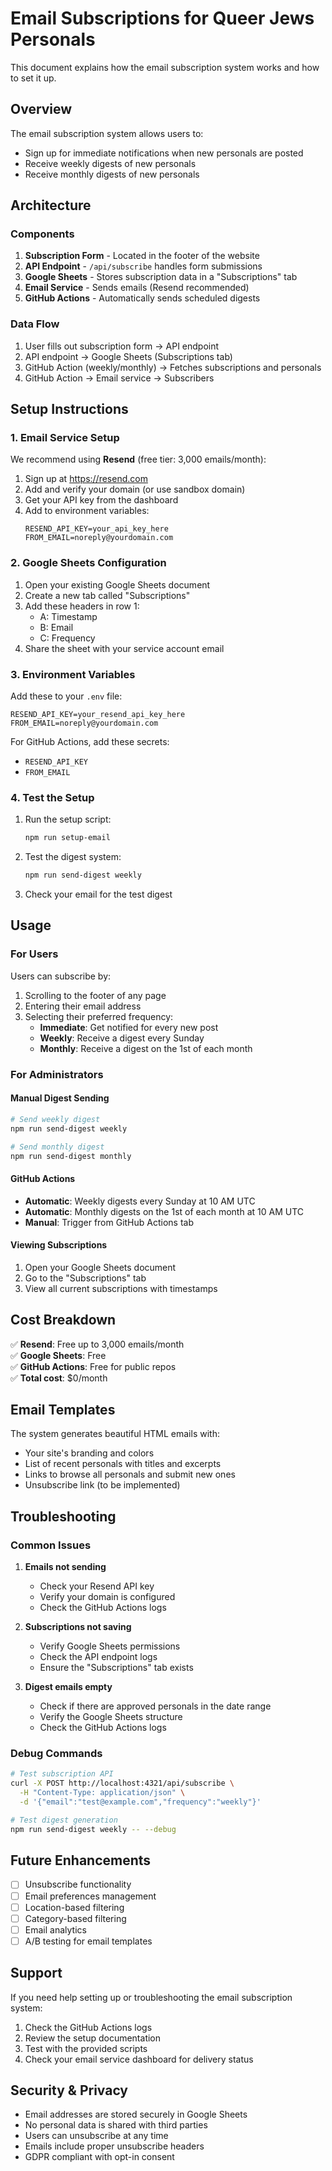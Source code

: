 # Email Subscriptions for Queer Jews Personals

This document explains how the email subscription system works and how to set it up.

## Overview

The email subscription system allows users to:
- Sign up for immediate notifications when new personals are posted
- Receive weekly digests of new personals
- Receive monthly digests of new personals

## Architecture

### Components
1. **Subscription Form** - Located in the footer of the website
2. **API Endpoint** - `/api/subscribe` handles form submissions
3. **Google Sheets** - Stores subscription data in a "Subscriptions" tab
4. **Email Service** - Sends emails (Resend recommended)
5. **GitHub Actions** - Automatically sends scheduled digests

### Data Flow
1. User fills out subscription form → API endpoint
2. API endpoint → Google Sheets (Subscriptions tab)
3. GitHub Action (weekly/monthly) → Fetches subscriptions and personals
4. GitHub Action → Email service → Subscribers

## Setup Instructions

### 1. Email Service Setup

We recommend using **Resend** (free tier: 3,000 emails/month):

1. Sign up at https://resend.com
2. Add and verify your domain (or use sandbox domain)
3. Get your API key from the dashboard
4. Add to environment variables:
   ```
   RESEND_API_KEY=your_api_key_here
   FROM_EMAIL=noreply@yourdomain.com
   ```

### 2. Google Sheets Configuration

1. Open your existing Google Sheets document
2. Create a new tab called "Subscriptions"
3. Add these headers in row 1:
   - A: Timestamp
   - B: Email
   - C: Frequency
4. Share the sheet with your service account email

### 3. Environment Variables

Add these to your `.env` file:
```
RESEND_API_KEY=your_resend_api_key_here
FROM_EMAIL=noreply@yourdomain.com
```

For GitHub Actions, add these secrets:
- `RESEND_API_KEY`
- `FROM_EMAIL`

### 4. Test the Setup

1. Run the setup script:
   ```bash
   npm run setup-email
   ```

2. Test the digest system:
   ```bash
   npm run send-digest weekly
   ```

3. Check your email for the test digest

## Usage

### For Users

Users can subscribe by:
1. Scrolling to the footer of any page
2. Entering their email address
3. Selecting their preferred frequency:
   - **Immediate**: Get notified for every new post
   - **Weekly**: Receive a digest every Sunday
   - **Monthly**: Receive a digest on the 1st of each month

### For Administrators

#### Manual Digest Sending
```bash
# Send weekly digest
npm run send-digest weekly

# Send monthly digest
npm run send-digest monthly
```

#### GitHub Actions
- **Automatic**: Weekly digests every Sunday at 10 AM UTC
- **Automatic**: Monthly digests on the 1st of each month at 10 AM UTC
- **Manual**: Trigger from GitHub Actions tab

#### Viewing Subscriptions
1. Open your Google Sheets document
2. Go to the "Subscriptions" tab
3. View all current subscriptions with timestamps

## Cost Breakdown

✅ **Resend**: Free up to 3,000 emails/month  
✅ **Google Sheets**: Free  
✅ **GitHub Actions**: Free for public repos  
✅ **Total cost**: $0/month

## Email Templates

The system generates beautiful HTML emails with:
- Your site's branding and colors
- List of recent personals with titles and excerpts
- Links to browse all personals and submit new ones
- Unsubscribe link (to be implemented)

## Troubleshooting

### Common Issues

1. **Emails not sending**
   - Check your Resend API key
   - Verify your domain is configured
   - Check the GitHub Actions logs

2. **Subscriptions not saving**
   - Verify Google Sheets permissions
   - Check the API endpoint logs
   - Ensure the "Subscriptions" tab exists

3. **Digest emails empty**
   - Check if there are approved personals in the date range
   - Verify the Google Sheets structure
   - Check the GitHub Actions logs

### Debug Commands

```bash
# Test subscription API
curl -X POST http://localhost:4321/api/subscribe \
  -H "Content-Type: application/json" \
  -d '{"email":"test@example.com","frequency":"weekly"}'

# Test digest generation
npm run send-digest weekly -- --debug
```

## Future Enhancements

- [ ] Unsubscribe functionality
- [ ] Email preferences management
- [ ] Location-based filtering
- [ ] Category-based filtering
- [ ] Email analytics
- [ ] A/B testing for email templates

## Support

If you need help setting up or troubleshooting the email subscription system:

1. Check the GitHub Actions logs
2. Review the setup documentation
3. Test with the provided scripts
4. Check your email service dashboard for delivery status

## Security & Privacy

- Email addresses are stored securely in Google Sheets
- No personal data is shared with third parties
- Users can unsubscribe at any time
- Emails include proper unsubscribe headers
- GDPR compliant with opt-in consent 